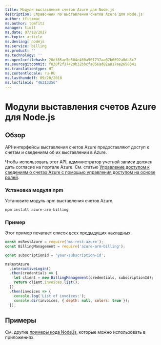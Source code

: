 ```yaml
---
title: Модули выставления счетов Azure для Node.js
description: Справочник по выставления счетов Azure для Node.js
author: tfitzmac
ms.author: tomfitz
manager: timlt
ms.date: 07/18/2017
ms.topic: article
ms.devlang: nodejs
ms.service: billing
ms.product: ''
ms.technology: ''
ms.openlocfilehash: 20df85ae5e504e460a501737aa07b6692a0da3c7
ms.sourcegitcommit: f830f2f37429b32bbcfa856ad82a817ae2658341
ms.translationtype: HT
ms.contentlocale: ru-RU
ms.lasthandoff: 09/20/2018
ms.locfileid: "46213356"
---
```

# <a name="azure-billing-modules-for-nodejs"></a>Модули выставления счетов Azure для Node.js

## <a name="overview"></a>Обзор
API-интерфейсы выставления счетов Azure предоставляют доступ к счетам и сведениям об их выставлении в Azure.

Чтобы использовать этот API, администратор учетной записи должен дать согласие на портале Azure. См. статью [Управление доступом к сведениям о счетах Azure с помощью управления доступом на основе ролей](https://docs.microsoft.com/azure/billing/billing-manage-access).

### <a name="install-the-npm-module"></a>Установка модуля npm 

Установите модуль npm выставления счетов Azure. 

```bash
npm install azure-arm-billing
```
### <a name="example"></a>Пример 
 
Этот пример печатает список всех предыдущих накладных.
 
```javascript 
const msRestAzure = require('ms-rest-azure');
const BillingManagement = require('azure-arm-billing');

const subscriptionId = 'your-subscription-id';

msRestAzure
  .interactiveLogin()
  .then(credentials => {
    let client = new BillingManagement(credentials, subscriptionId);
    return client.invoices.list();
  })
  .then(invoices => {
    console.log('List of invoices:');
    console.dir(invoices, { depth: null, colors: true });
  });
``` 


## <a name="samples"></a>Примеры

См. другие [примеры кода Node.js](https://azure.microsoft.com/resources/samples/?platform=nodejs), которые можно использовать в приложениях.
